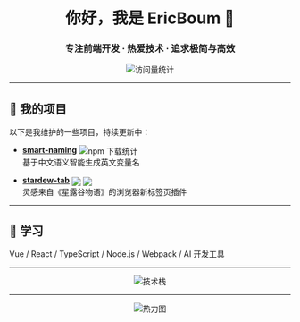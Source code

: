 <h1 align="center">你好，我是 EricBoum 👋</h1>
<h3 align="center">专注前端开发 · 热爱技术 · 追求极简与高效</h3>

<p align="center">
  <img src="https://profile-counter.glitch.me/EricBoum/count.svg" alt="访问量统计">
</p>

---

## 🚀 我的项目

以下是我维护的一些项目，持续更新中：

- **[smart-naming](https://github.com/EricBoum/smart-naming)** <img valign="middle" src="https://img.shields.io/npm/dt/smart-naming?color=green&style=flat-square&logo=npm" alt="npm 下载统计" />  
  基于中文语义智能生成英文变量名

- **[stardew-tab](https://github.com/EricBoum/stardew-tab)** 
  <img valign="middle" src="https://img.shields.io/chrome-web-store/d/bcefonnhpfkohlafkkjopagaceijfflo?label=user&logo=googlechrome" />
  <img valign="middle" src="https://img.shields.io/chrome-web-store/stars/bcefonnhpfkohlafkkjopagaceijfflo?logo=googlechrome" />
  <br />
  灵感来自《星露谷物语》的浏览器新标签页插件

---

## 🌱 学习

Vue / React / TypeScript / Node.js / Webpack / AI 开发工具

---

<p align="center">
  <img src="https://skillicons.dev/icons?i=vue,typescript,javascript,vite,nodejs,webpack,git,vscode&theme=dark" alt="技术栈" />
</p>

---

<p align="center">
  <img src="https://github-readme-activity-graph.vercel.app/graph?username=EricBoum&theme=github" alt="热力图" />
</p>
